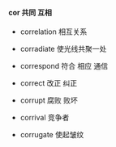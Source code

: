 #### cor 共同 互相
- correlation 相互关系
- corradiate 使光线共聚一处
- correspond 符合 相应 通信

- correct 改正 纠正
- corrupt 腐败 败坏
- corrival 竞争者
- corrugate 使起皱纹